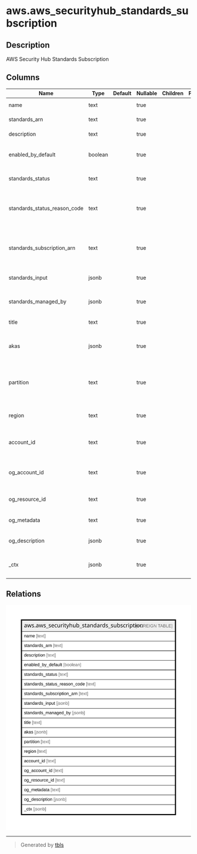 # aws.aws_securityhub_standards_subscription

## Description

AWS Security Hub Standards Subscription

## Columns

| Name | Type | Default | Nullable | Children | Parents | Comment |
| ---- | ---- | ------- | -------- | -------- | ------- | ------- |
| name | text |  | true |  |  | The name of the standard. |
| standards_arn | text |  | true |  |  | The ARN of a standard. |
| description | text |  | true |  |  | The description of the standard. |
| enabled_by_default | boolean |  | true |  |  | Indicates whether the standard is enabled by default. |
| standards_status | text |  | true |  |  | The status of the standard subscription. |
| standards_status_reason_code | text |  | true |  |  | The reason code that represents the reason for the current status of a standard subscription. |
| standards_subscription_arn | text |  | true |  |  | The ARN of a resource that represents your subscription to a supported standard. |
| standards_input | jsonb |  | true |  |  | A key-value pair of input for the standard. |
| standards_managed_by | jsonb |  | true |  |  | Provides details about the management of a security standard. |
| title | text |  | true |  |  | Title of the resource. |
| akas | jsonb |  | true |  |  | Array of globally unique identifier strings (also known as) for the resource. |
| partition | text |  | true |  |  | The AWS partition in which the resource is located (aws, aws-cn, or aws-us-gov). |
| region | text |  | true |  |  | The AWS Region in which the resource is located. |
| account_id | text |  | true |  |  | The AWS Account ID in which the resource is located. |
| og_account_id | text |  | true |  |  | The Platform Account ID in which the resource is located. |
| og_resource_id | text |  | true |  |  | The unique ID of the resource in opengovernance. |
| og_metadata | text |  | true |  |  | Platform Metadata of the AWS resource. |
| og_description | jsonb |  | true |  |  | The full model description of the resource |
| _ctx | jsonb |  | true |  |  | Steampipe context in JSON form, e.g. connection_name. |

## Relations

![er](aws.aws_securityhub_standards_subscription.svg)

---

> Generated by [tbls](https://github.com/k1LoW/tbls)
